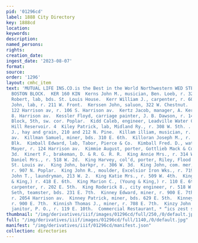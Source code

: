 ```yaml
---
pid: '01296cd'
label: 1888 City Directory
key: 1888cd
location: 
keywords: 
description: 
named_persons: 
rights: 
creation_date: 
ingest_date: '2023-08-07'
format: 
source: 
order: '1296'
layout: cmhc_item
text: 'MUTUAL LIFE INS.CO.is the Best in the World Northwestern WED STEEL, Gen’l Agent,
  BOSTON BLOCK.  KER 160 KIN  Kerns John M., musician, Ben. Loeb, r. 328 W. 6th.  Kerns
  Robert, lab, bds. St. Louis House.  Kerr William J., carpenter, r. 601 E. 4th.  Kershan
  John, lab, r. 211 W. Front.  Kerssen John, saluon, 322 W. Chestnut.  Kertz A., clothing,
  122 Harrison av, r. 106 S. Harrison av.  Kertz Jacob, manager, A. Kertz, r. 106
  8. Harrison av.  Kessler Floyd, carriage painter, J. B. Dawson, r. 148 W. Chestnut.  Keystone
  Block, 5th, sw. cor. Poplar.  Kidd Caleb, engineer, Leadville Water Co., r. Carbonate
  Hill Reservoir. 4  Kiley Patrick, lab, Midland Ry., r. 308 W. 5th. .  Kilkenny M.
  J., hay and grain, 210 and 212 N. Pine.  Killam illiam, musician, r. 124 Harrison
  av.  Killman Samuel, miner, bds. 310 E. 6th.  Killoran Joseph M., r. 40 Clarendon
  Blk.  Kimball Edward, lab, Tabor, Pierce & Co.  Kimball Fred. D., watchmkr, Samuel
  Mayer, r. 124 Harrison av.  Kimmie August, porter, Gottlieb Mack & Co., r-144 E.
  3d.  Kinert F., brakeman, D. & R. G. R. R.  King Annie Mrs., r. 314 W. 2d.  King
  Daniel Mrs., r. 518 W. 2d.  King Harvey, col’d, porter, Riley, Flood & Co., r.8
  St. Louis av.  King John, barkpr, r. 306 W. 3d.  King John, com. mer, 125 E. 6th,
  r. 907 N. Poplar.  King John R., moulder, Excelsior Iron Wks., r. 719 W. Elm.  King
  John T., laundryman, 213 W. 2.  King Katie Mrs., r. 509 W. 4th.  King: Louis, (Schaefer
  & King,) r. 418 E. 6th.  King Marion C., (Young & King,) r. 110 E. 6th.  King Oliver,
  carpenter, r. 202 E. 5th.  King Roderick 8., city engineer, r. 518 W. 2d.  King
  Seth, teamster, bds. 231 E. 7th.  Kinney Edward, miner, r. 900 E. 7th.  Kinney James,
  r. 2054 Harrison av.  Kinney Patrick, miner, bds. 629 E. 5th.  Kinney William, miner,
  r. 900 E. 7th.  Kinnish Thomas J., miner, r. 708 E. 7th.  Kinzy John R., col’d,
  janitor, P. O., r. 119 E. 10th.  Commercial Restaurant, * “ics zest secona streets”       '
thumbnail: "/img/derivatives/iiif/images/01296cd/full/250,/0/default.jpg"
full: "/img/derivatives/iiif/images/01296cd/full/1140,/0/default.jpg"
manifest: "/img/derivatives/iiif/01296cd/manifest.json"
collection: directories
---
```

